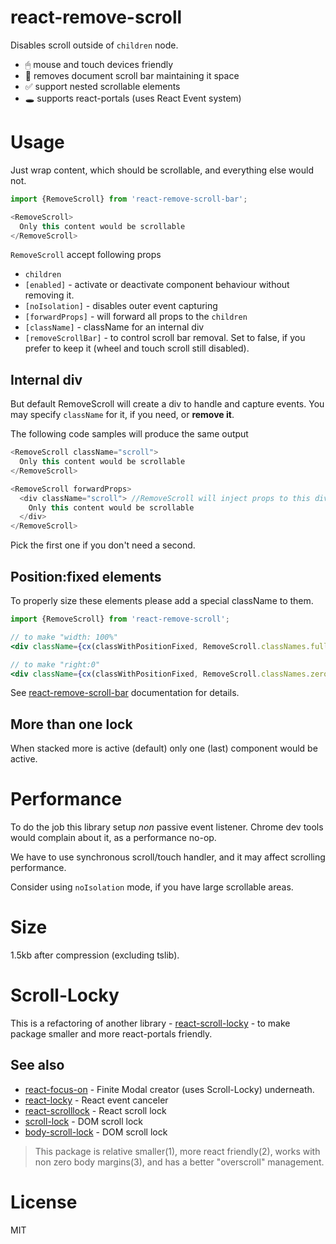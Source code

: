 react-remove-scroll
====
Disables scroll outside of `children` node.

- 🖱 mouse and touch devices friendly
- 📜 removes document scroll bar maintaining it space
- ✅ support nested scrollable elements
- 🕳 supports react-portals (uses React Event system)

# Usage
Just wrap content, which should be scrollable, and everything else would not. 
```js
import {RemoveScroll} from 'react-remove-scroll-bar';

<RemoveScroll>
  Only this content would be scrollable
</RemoveScroll>  
```

`RemoveScroll` accept following props
- `children`
- `[enabled]` - activate or deactivate component behaviour without removing it.
- `[noIsolation]` - disables outer event capturing
- `[forwardProps]` - will forward all props to the `children`
- `[className]` - className for an internal div
- `[removeScrollBar]` - to control scroll bar removal. Set to false, if you prefer to keep it (wheel and touch scroll still disabled).

## Internal div
But default RemoveScroll will create a div to handle and capture events.
You may specify `className` for it, if you need, or __remove it__.

The following code samples will produce the same output
```js
<RemoveScroll className="scroll">
  Only this content would be scrollable
</RemoveScroll>
```

```js
<RemoveScroll forwardProps>
  <div className="scroll"> //RemoveScroll will inject props to this div
    Only this content would be scrollable
  </div>
</RemoveScroll> 
```
Pick the first one if you don't need a second.

## Position:fixed elements
To properly size these elements please add a special className to them.
```jsx
import {RemoveScroll} from 'react-remove-scroll';

// to make "width: 100%"
<div className={cx(classWithPositionFixed, RemoveScroll.classNames.fullWidth)} />

// to make "right:0"
<div className={cx(classWithPositionFixed, RemoveScroll.classNames.zeroRight)} />
```
See [react-remove-scroll-bar](https://github.com/theKashey/react-remove-scroll-bar) documentation for details.

## More than one lock
When stacked more is active (default) only one (last) component would be active.

# Performance
To do the job this library setup _non_ passive event listener. Chrome dev tools would complain about it, as a 
performance no-op.

We have to use synchronous scroll/touch handler, and it may affect scrolling performance.

Consider using `noIsolation` mode, if you have large scrollable areas.

# Size
1.5kb after compression (excluding tslib).

# Scroll-Locky
This is a refactoring of another library - [react-scroll-locky](https://github.com/theKashey/react-scroll-locky) -
to make package smaller and more react-portals friendly.

## See also
 - [react-focus-on](https://github.com/theKashey/react-focus-on) - Finite Modal creator (uses Scroll-Locky) underneath.
 - [react-locky](https://github.com/theKashey/react-locky) - React event canceler
 - [react-scrolllock](https://github.com/jossmac/react-scrolllock) - React scroll lock
 - [scroll-lock](https://github.com/FL3NKEY/scroll-lock) - DOM scroll lock
 - [body-scroll-lock](https://github.com/willmcpo/body-scroll-lock) - DOM scroll lock
 
 > This package is relative smaller(1), more react friendly(2), works with non zero body margins(3), and has a better "overscroll" management. 

# License
MIT